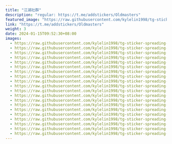 ```yaml
---
title: "江湖社群"
description: "regular: https://t.me/addstickers/Oldmasters"
featured_image: "https://raw.githubusercontent.com/kylelin1998/tg-sticker-spreading-worldwide-images/main/img/3db3ed0b-905d-4383-a351-64215ceae1a9.jpg"
link: "https://t.me/addstickers/Oldmasters"
weight: 3
date: 2024-01-15T09:52:30+08:00
images:
  - https://raw.githubusercontent.com/kylelin1998/tg-sticker-spreading-worldwide-images/main/img/3db3ed0b-905d-4383-a351-64215ceae1a9.jpg
  - https://raw.githubusercontent.com/kylelin1998/tg-sticker-spreading-worldwide-images/main/img/8f0dda66-a985-4441-8519-ab22b5331aa1.jpg
  - https://raw.githubusercontent.com/kylelin1998/tg-sticker-spreading-worldwide-images/main/img/26a05b84-a9b2-47be-aa6b-b68f13c987d4.jpg
  - https://raw.githubusercontent.com/kylelin1998/tg-sticker-spreading-worldwide-images/main/img/82373212-7213-435f-a734-ad020582de00.jpg
  - https://raw.githubusercontent.com/kylelin1998/tg-sticker-spreading-worldwide-images/main/img/ce375ec2-4356-4952-8c6a-11987d8107f2.jpg
  - https://raw.githubusercontent.com/kylelin1998/tg-sticker-spreading-worldwide-images/main/img/b095cf44-2474-4e9f-af64-a371df5a25a8.jpg
  - https://raw.githubusercontent.com/kylelin1998/tg-sticker-spreading-worldwide-images/main/img/795855f9-1ed7-447d-9617-8638952c260b.jpg
  - https://raw.githubusercontent.com/kylelin1998/tg-sticker-spreading-worldwide-images/main/img/cee06507-ddb1-4c73-9810-63644e65d6e3.jpg
  - https://raw.githubusercontent.com/kylelin1998/tg-sticker-spreading-worldwide-images/main/img/c070921c-fd53-4b55-96b9-736c53b17ba9.jpg
  - https://raw.githubusercontent.com/kylelin1998/tg-sticker-spreading-worldwide-images/main/img/b1cc7e83-fd97-467f-a459-6d39118aa0dd.jpg
  - https://raw.githubusercontent.com/kylelin1998/tg-sticker-spreading-worldwide-images/main/img/39be296a-b03f-4850-a0c3-0687da3f8d4e.jpg
  - https://raw.githubusercontent.com/kylelin1998/tg-sticker-spreading-worldwide-images/main/img/f408400f-e7f2-4965-a8a4-f5b5667d37e3.jpg
  - https://raw.githubusercontent.com/kylelin1998/tg-sticker-spreading-worldwide-images/main/img/66a1260e-33ba-447c-8999-06a478015ccc.jpg
  - https://raw.githubusercontent.com/kylelin1998/tg-sticker-spreading-worldwide-images/main/img/bbbcee61-2a7c-4b1b-a783-1b1700b39d92.jpg
  - https://raw.githubusercontent.com/kylelin1998/tg-sticker-spreading-worldwide-images/main/img/b9a465b2-e775-42f7-97d9-a0bd173997bc.jpg
  - https://raw.githubusercontent.com/kylelin1998/tg-sticker-spreading-worldwide-images/main/img/46f3952a-6056-4a34-a5a2-7b921719bbb1.jpg
  - https://raw.githubusercontent.com/kylelin1998/tg-sticker-spreading-worldwide-images/main/img/2949f743-2e20-488b-9c7d-aabb71a15e9e.jpg
  - https://raw.githubusercontent.com/kylelin1998/tg-sticker-spreading-worldwide-images/main/img/f133951f-43bf-4346-9401-c9ce0dfcbf8d.jpg
  - https://raw.githubusercontent.com/kylelin1998/tg-sticker-spreading-worldwide-images/main/img/dcfeed4f-eed6-4834-bafe-c28fe4eec4d4.jpg
  - https://raw.githubusercontent.com/kylelin1998/tg-sticker-spreading-worldwide-images/main/img/4f1eafde-8faa-433b-8bfb-77491864e389.jpg
---
```

